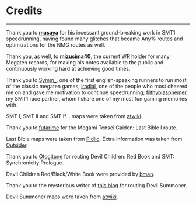 # Credits
---

Thank you to **[masaya](https://www.nicovideo.jp/user/22877929)** for his incessant ground-breaking work in SMT1 speedrunning, having found many glitches that became Any% routes and optimizations for the NMG routes as well. 

Thank you, as well, to **[mizusima40](https://mizusima40.seesaa.net/)**, the current WR holder for many Megaten records, for making his notes available to the public and continuously working hard at achieving good times.

Thank you to [Symm\_](https://www.twitch.tv/symm_), one of the first english-speaking runners to run most of the classic megaten games; [lradial](https://www.twitch.tv/lradial), one of the people who most cheered me on and gave me motivation to continue speedrunning; [filthyblasphemer](https://www.twitch.tv/filthyblasphemer), my SMT1 race partner, whom I share one of my most fun gaming memories with.

SMT I, SMT II and SMT If... maps were taken from [atwiki](https://w.atwiki.jp/shinmegamitensei1/pages/383.html).


Thank you to [futarime](https://www.nicovideo.jp/user/805701) for the Megami Tensei Gaiden: Last Bible I route.

Last Bible maps were taken from [Pidlio](https://pidlio.com/lb1/map/index.html). Extra information was taken from [Outsider](http://mugi.parfe.jp/lb/lbtop.html).


Thank you to [Otogitune](https://www.twitch.tv/otogitune) for routing Devil Children: Red Book and SMT: Synchronicity Prologue.

Devil Children Red/Black/White Book were provided by [bman](https://www.twitch.tv/therealbmanbeast).



Thank you to the mysterious writer of [this blog](http://blog.livedoor.jp/hirosue_peer/archives/cat_50051892.html) for routing Devil Summoner.

Devil Summoner maps were taken from [atwiki](https://w.atwiki.jp/devilsummoner/).
